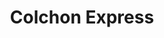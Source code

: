 ---
title: "Colchon Express"
url: /ciudad-autonoma-de-buenos-aires/colchon-express/
shop: Betten
---
